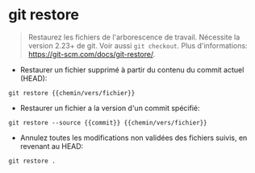 # git restore

> Restaurez les fichiers de l'arborescence de travail. Nécessite la version 2.23+ de git.
> Voir aussi `git checkout`.
> Plus d'informations: <https://git-scm.com/docs/git-restore/>.

- Restaurer un fichier supprimé à partir du contenu du commit actuel (HEAD):

`git restore {{chemin/vers/fichier}}`

- Restaurer un fichier a la version d'un commit spécifié:

`git restore --source {{commit}} {{chemin/vers/fichier}}`

- Annulez toutes les modifications non validées des fichiers suivis, en revenant au HEAD:

`git restore .`

